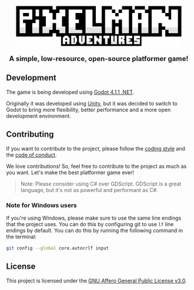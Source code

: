 <p style="text-align: center">
	<img
		width="788"
		height="196"
		alt="PixelMan Title"
		src=".resources/title.png"
		style="max-width: 90%; height: auto"
	>
</p>

<p style="text-align: center; font-size: 1.3em">
	<b>A simple, low-resource, open-source platformer game!</b>
</p>


## Development
The game is being developed using [Godot 4.1.1 .NET](https://godotengine.org/download).

Originally it was developed using [Unity](https://unity3d.com/download),
but it was decided to switch to Godot to bring more flexibility, better performance
and a more open development environment.

## Contributing
If you want to contribute to the project, please follow the
[coding style](CODING_STYLE.md) and the [code of conduct](CODE_OF_CONDUCT.md).

We love contributions! So, feel free to contribute to the project as
much as you want. Let's make the best platformer game ever!

> Note: Please consider using C# over GDScript. GDScript is a great
> language, but it's not as powerful and performant as C#.

### Note for Windows users
If you're using Windows, please make sure to use the same line endings
that the project uses. You can do this by configuring git to use
`lf` line endings by default. You can do this by running the following
command in the terminal:

```bash
git config --global core.autocrlf input
```

## License
This project is licensed under the [GNU Affero General Public License v3.0](LICENSE).
